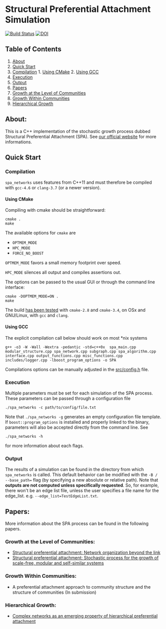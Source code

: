 # Structural Preferential Attachment Simulation
[![Build Status](https://travis-ci.org/spa-networks/spa.svg?branch=master)](https://travis-ci.org/spa-networks/spa) 
[![DOI](https://zenodo.org/badge/18575/spa-networks/spa.svg)](https://zenodo.org/badge/latestdoi/18575/spa-networks/spa)

## Table of Contents

1. [About](#about)
2. [Quick Start](#quick-start)
  1. [Compilation](#compilation)
    1. [Using CMake](#using-cmake)
    2. [Using GCC](#using-gcc)
  2. [Execution](#execution)
  3. [Output](#output)
3. [Papers](#papers)
  1. [Growth at the Level of Communities](#growth-at-the-level-of-communities)
  2. [Growth Within Communities](#growth-within-communities)
  3. [Hierarchical Growth](#hierarchical-growth)

## About:

This is a C++ implementation of the stochastic growth process dubbed Structural Preferential Attachment (SPA).
See [our official website](http://www.spa-networks.org/) for more informations.

## Quick Start

### Compilation


`spa_networks` uses features from C++11 and must therefore be compiled with `gcc-4.6` or `clang-3.7` (or a newer version).

#### Using CMake

Compiling with cmake should be straightforward:

    cmake .
    make

The available options for `cmake` are

* `OPTMEM_MODE`
* `HPC_MODE`
* `FORCE_NO_BOOST`

`OPTMEM_MODE` favors a small memory footprint over speed.

`HPC_MODE` silences all output and compiles assertions out.

The options can be passed to the usual GUI or through the command line interface:

    cmake -DOPTMEM_MODE=ON .
    make

The build [has been tested](https://travis-ci.org/spa-networks/spa) with `cmake-2.8` and `cmake-3.4`, on OSx and GNU/Linux, with `gcc` and `clang`.

#### Using GCC

The explicit compilation call below should work on most *nix systems

    g++ -o3 -W -Wall -Wextra -pedantic -std=c++0x  spa_main.cpp modular_structure.cpp spa_network.cpp subgraph.cpp spa_algorithm.cpp interface.cpp output_functions.cpp misc_functions.cpp includes/logger.cpp -lboost_program_options -o SPA

Compilations options can be manually adjusted in the [src/config.h](src/config.h) file.

### Execution

Multiple parameters must be set for each simulation of the SPA process.
These parameters can be passed through a configuration file 

    ./spa_networks -c path/to/config/file.txt

Note that `./spa_networks -g` generates an empty configuration file template.
If `boost::program_options` is installed and properly linked to the binary, parameters will also be accepted directly from the command line. See

    ./spa_networks -h 

for more information about each flags.

### Output

The results of a simulation can be found in the directory from which `spa_networks` is called.
This default behavior can be modified with the `-B / --base_path=` flag (by specifying a new absolute or relative path).
Note that **outputs are not computed unless specifically requested**.
So, for example, there won't be an edge list file, unless the user specifies a file name for the edge_list. e.g. `--edge_list=TestEdgeList.txt`.

## Papers:

More information about the SPA process can be found in the following papers.

### Growth at the Level of Communities:

* [Structural preferential attachment: Network organization beyond the link](http://arxiv.org/abs/1105.5980)
* [Structural preferential attachment: Stochastic process for the growth of scale-free, modular and self-similar systems](http://arxiv.org/abs/1109.0034)

### Growth Within Communities:

* A preferential attachment approach to community structure and the structure of communities (In submission)

### Hierarchical Growth:

* [Complex networks as an emerging property of hierarchical preferential attachment](http://arxiv.org/abs/1312.0171)
